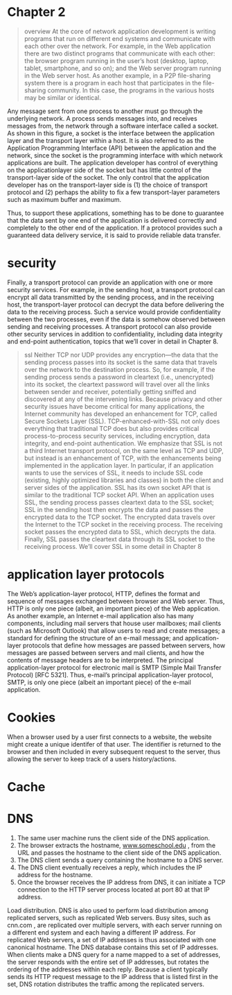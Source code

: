# Chapter 2

> overview
At the core of network application development is writing programs that run on different end systems
and communicate with each other over the network. For example, in the Web application there are two
distinct programs that communicate with each other: the browser program running in the user’s host
(desktop, laptop, tablet, smartphone, and so on); and the Web server program running in the Web
server host. As another example, in a P2P file-sharing system there is a program in each host that
participates in the file-sharing community. In this case, the programs in the various hosts may be similar
or identical.

Any message sent from one process to another must go
through the underlying network. A process sends messages into, and receives messages from, the
network through a software interface called a socket.
As shown in this figure, a socket is the interface between the application layer and the
transport layer within a host. It is also referred to as the Application Programming Interface (API)
between the application and the network, since the socket is the programming interface with which
network applications are built. The application developer has control of everything on the applicationlayer side of the socket but has little control of the transport-layer side of the socket. The only control
that the application developer has on the transport-layer side is (1) the choice of transport protocol and
(2) perhaps the ability to fix a few transport-layer parameters such as maximum buffer and maximum.

Thus, to support these applications, something has to
be done to guarantee that the data sent by one end of the application is delivered correctly and
completely to the other end of the application. If a protocol provides such a guaranteed data delivery
service, it is said to provide reliable data transfer.

# security 
Finally, a transport protocol can provide an application with one or more security services. For example,
in the sending host, a transport protocol can encrypt all data transmitted by the sending process, and in
the receiving host, the transport-layer protocol can decrypt the data before delivering the data to the
receiving process. Such a service would provide confidentiality between the two processes, even if the
data is somehow observed between sending and receiving processes. A transport protocol can also
provide other security services in addition to confidentiality, including data integrity and end-point
authentication, topics that we’ll cover in detail in Chapter 8.
> ssl
Neither TCP nor UDP provides any encryption—the data that the sending process passes into
its socket is the same data that travels over the network to the destination process. So, for
example, if the sending process sends a password in cleartext (i.e., unencrypted) into its socket,
the cleartext password will travel over all the links between sender and receiver, potentially
getting sniffed and discovered at any of the intervening links. Because privacy and other security
issues have become critical for many applications, the Internet community has developed an
enhancement for TCP, called Secure Sockets Layer (SSL). TCP-enhanced-with-SSL not only
does everything that traditional TCP does but also provides critical process-to-process security
services, including encryption, data integrity, and end-point authentication. We emphasize that
SSL is not a third Internet transport protocol, on the same level as TCP and UDP, but instead is
an enhancement of TCP, with the enhancements being implemented in the application layer. In
particular, if an application wants to use the services of SSL, it needs to include SSL code
(existing, highly optimized libraries and classes) in both the client and server sides of the
application. SSL has its own socket API that is similar to the traditional TCP socket API. When
an application uses SSL, the sending process passes cleartext data to the SSL socket; SSL in
the sending host then encrypts the data and passes the encrypted data to the TCP socket. The
encrypted data travels over the Internet to the TCP socket in the receiving process. The
receiving socket passes the encrypted data to SSL, which decrypts the data. Finally, SSL
passes the cleartext data through its SSL socket to the receiving process. We’ll cover SSL in
some detail in Chapter 8

# application layer protocols
The Web’s application-layer protocol, HTTP,
defines the format and sequence of messages exchanged between browser and Web server. Thus,
HTTP is only one piece (albeit, an important piece) of the Web application. As another example, an
Internet e-mail application also has many components, including mail servers that house user
mailboxes; mail clients (such as Microsoft Outlook) that allow users to read and create messages; a
standard for defining the structure of an e-mail message; and application-layer protocols that define how
messages are passed between servers, how messages are passed between servers and mail clients,
and how the contents of message headers are to be interpreted. The principal application-layer protocol
for electronic mail is SMTP (Simple Mail Transfer Protocol) [RFC 5321]. Thus, e-mail’s principal
application-layer protocol, SMTP, is only one piece (albeit an important piece) of the e-mail application.

# Cookies 
When a browser used by a user first connects to a website, the website might create a unique identifer of that user.
The identifier is returned to the browser and then included in every subsequent request to the server, thus allowing the
server to keep track of a users history/actions. 

# Cache



# DNS
1. The same user machine runs the client side of the DNS application.
2. The browser extracts the hostname, www.someschool.edu , from the URL and passes the
hostname to the client side of the DNS application.
3. The DNS client sends a query containing the hostname to a DNS server.
4. The DNS client eventually receives a reply, which includes the IP address for the hostname.
5. Once the browser receives the IP address from DNS, it can initiate a TCP connection to the
HTTP server process located at port 80 at that IP address.

Load distribution. DNS is also used to perform load distribution among replicated servers, such as
replicated Web servers. Busy sites, such as cnn.com , are replicated over multiple servers, with
each server running on a different end system and each having a different IP address. For replicated
Web servers, a set of IP addresses is thus associated with one canonical hostname. The DNS
database contains this set of IP addresses. When clients make a DNS query for a name mapped to
a set of addresses, the server responds with the entire set of IP addresses, but rotates the ordering
of the addresses within each reply. Because a client typically sends its HTTP request message to
the IP address that is listed first in the set, DNS rotation distributes the traffic among the replicated
servers.